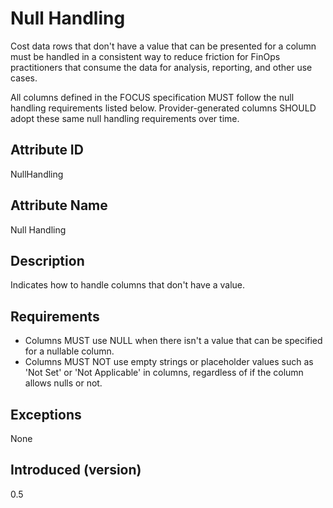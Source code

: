 # Null Handling

Cost data rows that don't have a value that can be presented for a column must be handled in a consistent way to reduce
friction for FinOps practitioners that consume the data for analysis, reporting, and other use cases.

All columns defined in the FOCUS specification MUST follow the null handling requirements listed below. Provider-generated columns SHOULD adopt these same null handling requirements over time.

## Attribute ID

NullHandling

## Attribute Name

Null Handling

## Description

Indicates how to handle columns that don't have a value.

## Requirements

* Columns MUST use NULL when there isn't a value that can be specified for a nullable column.
* Columns MUST NOT use empty strings or placeholder values such as 'Not Set' or 'Not Applicable' in columns, regardless
  of if the column allows nulls or not.

## Exceptions

None

## Introduced (version)

0.5
